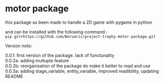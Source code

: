 # motor package

this package as been made to handle a 2D game with pygame in python

and can be installed with the following command :  \
`pip git+https://github.com/Noruaric/project-trophy-motor-package.git`

Version note:

0.0.1: first version of the package. lack of functunality  \
0.0.2a: adding multuple feature  \
0.0.2b: reorganisation of the package do make it better to read and use  \
0.0.3a: adding stage_variable, entity_variable, improved readibility, updating README
